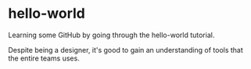 # hello-world
Learning some GitHub by going through the hello-world tutorial.

Despite being a designer, it's good to gain an understanding of tools that the entire teams uses.
